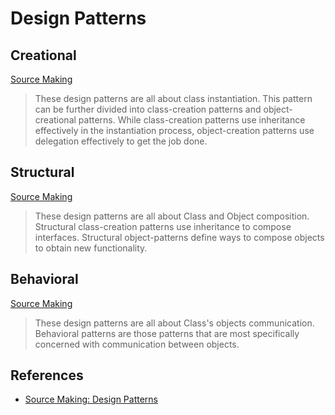 # Design Patterns

## Creational

[Source Making][source_making]
> These design patterns are all about class instantiation. This pattern can be further divided into class-creation patterns and object-creational patterns. While class-creation patterns use inheritance effectively in the instantiation process, object-creation patterns use delegation effectively to get the job done.



## Structural

[Source Making][source_making]
> These design patterns are all about Class and Object composition. Structural class-creation patterns use inheritance to compose interfaces. Structural object-patterns define ways to compose objects to obtain new functionality.


## Behavioral

[Source Making][source_making]
> These design patterns are all about Class's objects communication. Behavioral patterns are those patterns that are most specifically concerned with communication between objects.

## References

* [Source Making: Design Patterns][source_making]




[source_making]: https://sourcemaking.com/design_patterns
